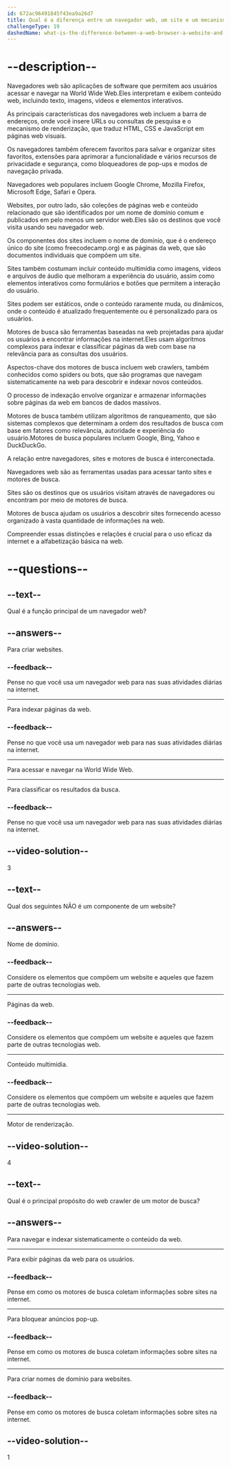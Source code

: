 ```yaml
---
id: 672ac96491845f43ea9a26d7
title: Qual é a diferença entre um navegador web, um site e um mecanismo de busca?
challengeType: 19
dashedName: what-is-the-difference-between-a-web-browser-a-website-and-a-search-engine
---
```


# --description--

Navegadores web são aplicações de software que permitem aos usuários acessar e navegar na World Wide Web.Eles interpretam e exibem conteúdo web, incluindo texto, imagens, vídeos e elementos interativos.

As principais características dos navegadores web incluem a barra de endereços, onde você insere URLs ou consultas de pesquisa e o mecanismo de renderização, que traduz HTML, CSS e JavaScript em páginas web visuais.

Os navegadores também oferecem favoritos para salvar e organizar sites favoritos, extensões para aprimorar a funcionalidade e vários recursos de privacidade e segurança, como bloqueadores de pop-ups e modos de navegação privada.

Navegadores web populares incluem Google Chrome, Mozilla Firefox, Microsoft Edge, Safari e Opera.

Websites, por outro lado, são coleções de páginas web e conteúdo relacionado que são identificados por um nome de domínio comum e publicados em pelo menos um servidor web.Eles são os destinos que você visita usando seu navegador web.

Os componentes dos sites incluem o nome de domínio, que é o endereço único do site (como freecodecamp.org) e as páginas da web, que são documentos individuais que compõem um site.

Sites também costumam incluir conteúdo multimídia como imagens, vídeos e arquivos de áudio que melhoram a experiência do usuário, assim como elementos interativos como formulários e botões que permitem a interação do usuário.

Sites podem ser estáticos, onde o conteúdo raramente muda, ou dinâmicos, onde o conteúdo é atualizado frequentemente ou é personalizado para os usuários.

Motores de busca são ferramentas baseadas na web projetadas para ajudar os usuários a encontrar informações na internet.Eles usam algoritmos complexos para indexar e classificar páginas da web com base na relevância para as consultas dos usuários.

Aspectos-chave dos motores de busca incluem web crawlers, também conhecidos como spiders ou bots, que são programas que navegam sistematicamente na web para descobrir e indexar novos conteúdos.

O processo de indexação envolve organizar e armazenar informações sobre páginas da web em bancos de dados massivos.

Motores de busca também utilizam algoritmos de ranqueamento, que são sistemas complexos que determinam a ordem dos resultados de busca com base em fatores como relevância, autoridade e experiência do usuário.Motores de busca populares incluem Google, Bing, Yahoo e DuckDuckGo.

A relação entre navegadores, sites e motores de busca é interconectada.

Navegadores web são as ferramentas usadas para acessar tanto sites e motores de busca.

Sites são os destinos que os usuários visitam através de navegadores ou encontram por meio de motores de busca.

Motores de busca ajudam os usuários a descobrir sites fornecendo acesso organizado à vasta quantidade de informações na web.

Compreender essas distinções e relações é crucial para o uso eficaz da internet e a alfabetização básica na web.

# --questions--

## --text--

Qual é a função principal de um navegador web?

## --answers--

Para criar websites.

### --feedback--

Pense no que você usa um navegador web para nas suas atividades diárias na internet.

---

Para indexar páginas da web.

### --feedback--

Pense no que você usa um navegador web para nas suas atividades diárias na internet.

---

Para acessar e navegar na World Wide Web.

---

Para classificar os resultados da busca.

### --feedback--

Pense no que você usa um navegador web para nas suas atividades diárias na internet.

## --video-solution--

3

## --text--

Qual dos seguintes NÃO é um componente de um website?

## --answers--

Nome de domínio.

### --feedback--

Considere os elementos que compõem um website e aqueles que fazem parte de outras tecnologias web.

---

Páginas da web.

### --feedback--

Considere os elementos que compõem um website e aqueles que fazem parte de outras tecnologias web.

---

Conteúdo multimídia.

### --feedback--

Considere os elementos que compõem um website e aqueles que fazem parte de outras tecnologias web.

---

Motor de renderização.

## --video-solution--

4

## --text--

Qual é o principal propósito do web crawler de um motor de busca?

## --answers--

Para navegar e indexar sistematicamente o conteúdo da web.

---

Para exibir páginas da web para os usuários.

### --feedback--

Pense em como os motores de busca coletam informações sobre sites na internet.

---

Para bloquear anúncios pop-up.

### --feedback--

Pense em como os motores de busca coletam informações sobre sites na internet.

---

Para criar nomes de domínio para websites.

### --feedback--

Pense em como os motores de busca coletam informações sobre sites na internet.

## --video-solution--

1
